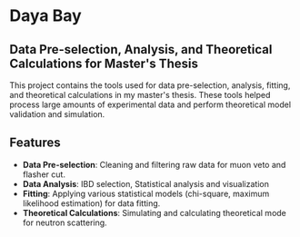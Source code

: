 # Daya Bay

## Data Pre-selection, Analysis, and Theoretical Calculations for Master's Thesis

This project contains the tools used for data pre-selection, analysis, fitting, and theoretical calculations in my master's thesis. These tools helped process large amounts of experimental data and perform theoretical model validation and simulation.

## Features

- **Data Pre-selection**: Cleaning and filtering raw data for muon veto and flasher cut.
- **Data Analysis**: IBD selection, Statistical analysis and visualization
- **Fitting**: Applying various statistical models (chi-square, maximum likelihood estimation) for data fitting.
- **Theoretical Calculations**: Simulating and calculating theoretical mode for neutron scattering.
